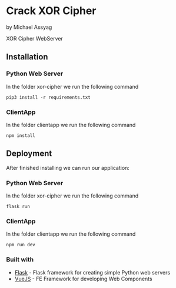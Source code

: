# Crack XOR Cipher
by Michael Assyag

XOR Cipher WebServer


## Installation

### Python Web Server
 In the folder xor-cipher we run the following command

```
pip3 install -r requirements.txt
```

### ClientApp
 In the folder clientapp we run the following command
 
```
npm install
``` 

## Deployment

After finished installing we can run our application:

### Python Web Server
 In the folder xor-cipher we run the following command

```
flask run
```

### ClientApp
 In the folder clientapp we run the following command
 
```
npm run dev
``` 

### Built with

* [Flask](http://flask.pocoo.org) - Flask framework for creating simple Python web servers
* [VueJS](https://vuejs.org/) - FE Framework for developing Web Components

